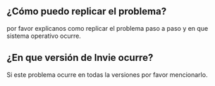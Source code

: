 ## ¿Cómo puedo replicar el problema?
por favor explicanos como replicar el problema paso a paso y en que sistema operativo ocurre.
## ¿En que versión de Invie ocurre?
Si este problema ocurre en todas la versiones por favor mencionarlo.
